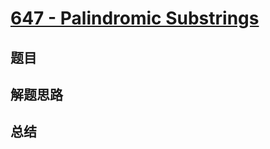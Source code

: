 # [647 - Palindromic Substrings](https://leetcode.com/problems/palindromic-substrings/)

## 题目


## 解题思路


## 总结


